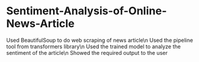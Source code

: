 # Sentiment-Analysis-of-Online-News-Article
Used BeautifulSoup to do web scraping of news article\n
Used the pipeline tool from transformers library\n
Used the trained model to analyze the sentiment of the article\n
Showed the required output to the user
